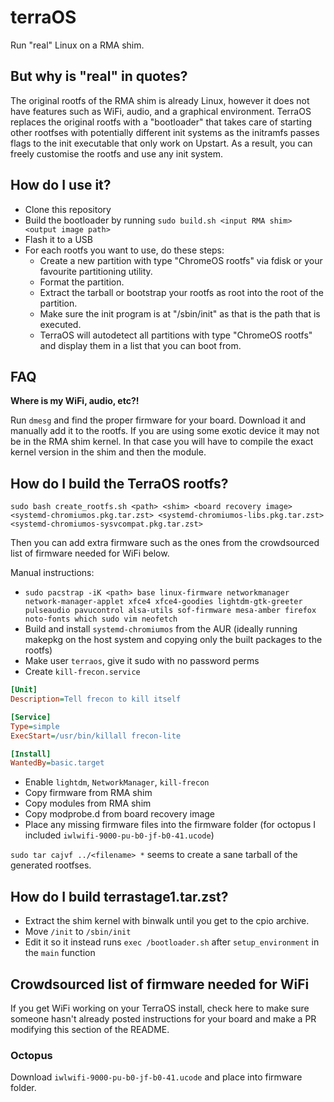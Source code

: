 # terraOS
Run "real" Linux on a RMA shim.

## But why is "real" in quotes?
The original rootfs of the RMA shim is already Linux, however it does not have features such as WiFi, audio, and a graphical environment. TerraOS replaces the original rootfs with a "bootloader" that takes care of starting other rootfses with potentially different init systems as the initramfs passes flags to the init executable that only work on Upstart. As a result, you can freely customise the rootfs and use any init system.


## How do I use it?
- Clone this repository
- Build the bootloader by running `sudo build.sh <input RMA shim> <output image path>`
- Flash it to a USB
- For each rootfs you want to use, do these steps:
   - Create a new partition with type "ChromeOS rootfs" via fdisk or your favourite partitioning utility.
   - Format the partition.
   - Extract the tarball or bootstrap your rootfs as root into the root of the partition.
   - Make sure the init program is at "/sbin/init" as that is the path that is executed.
   - TerraOS will autodetect all partitions with type "ChromeOS rootfs" and display them in a list that you can boot from.

## FAQ
**Where is my WiFi, audio, etc?!**

Run `dmesg` and find the proper firmware for your board. Download it and manually add it to the rootfs. If you are using some exotic device it may not be in the RMA shim kernel. In that case you will have to compile the exact kernel version in the shim and then the module.

## How do I build the TerraOS rootfs?
```
sudo bash create_rootfs.sh <path> <shim> <board recovery image> <systemd-chromiumos.pkg.tar.zst> <systemd-chromiumos-libs.pkg.tar.zst> <systemd-chromiumos-sysvcompat.pkg.tar.zst>
```

Then you can add extra firmware such as the ones from the crowdsourced list of firmware needed for WiFi below.

Manual instructions:

- `sudo pacstrap -iK <path> base linux-firmware networkmanager network-manager-applet xfce4 xfce4-goodies lightdm-gtk-greeter pulseaudio pavucontrol alsa-utils sof-firmware mesa-amber firefox noto-fonts which sudo vim neofetch`
- Build and install `systemd-chromiumos` from the AUR (ideally running makepkg on the host system and copying only the built packages to the rootfs)
- Make user `terraos`, give it sudo with no password perms
- Create `kill-frecon.service`
```ini
[Unit]
Description=Tell frecon to kill itself

[Service]
Type=simple
ExecStart=/usr/bin/killall frecon-lite

[Install]
WantedBy=basic.target
```
- Enable `lightdm`, `NetworkManager`, `kill-frecon`
- Copy firmware from RMA shim
- Copy modules from RMA shim
- Copy modprobe.d from board recovery image
- Place any missing firmware files into the firmware folder (for octopus I included `iwlwifi-9000-pu-b0-jf-b0-41.ucode`)

`sudo tar cajvf ../<filename> *` seems to create a sane tarball of the generated rootfses.


## How do I build terrastage1.tar.zst?
- Extract the shim kernel with binwalk until you get to the cpio archive.
- Move `/init` to `/sbin/init`
- Edit it so it instead runs `exec /bootloader.sh` after `setup_environment` in the `main` function

## Crowdsourced list of firmware needed for WiFi
If you get WiFi working on your TerraOS install, check here to make sure someone hasn't already posted instructions for your board and make a PR modifying this section of the README.

### Octopus
Download `iwlwifi-9000-pu-b0-jf-b0-41.ucode` and place into firmware folder.
